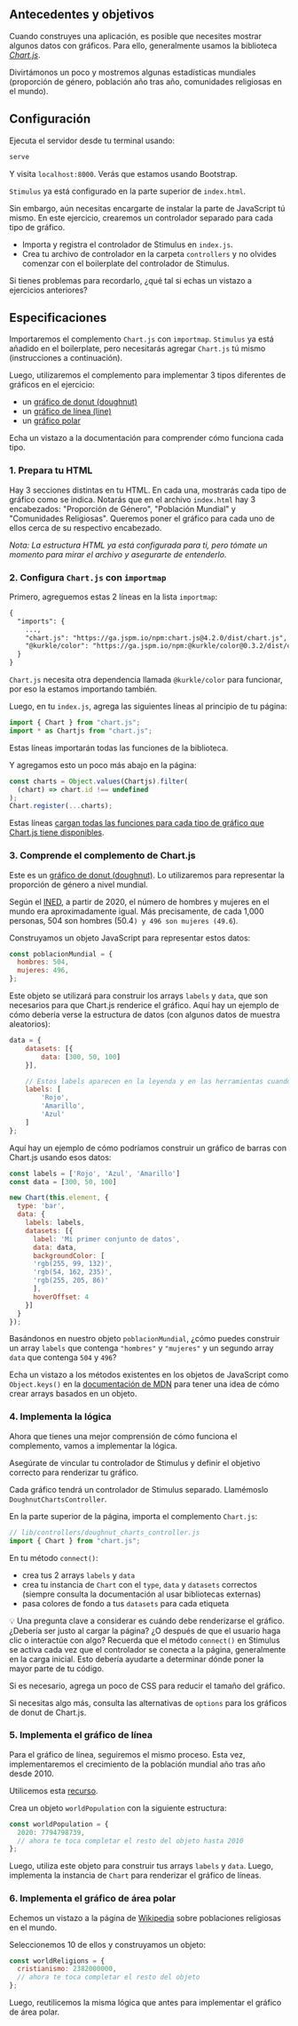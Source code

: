 ## Antecedentes y objetivos

Cuando construyes una aplicación, es posible que necesites mostrar algunos datos con gráficos. Para ello, generalmente usamos la biblioteca [_Chart.js_](https://www.chartjs.org/docs/latest).

Divirtámonos un poco y mostremos algunas estadísticas mundiales (proporción de género, población año tras año, comunidades religiosas en el mundo).

## Configuración

Ejecuta el servidor desde tu terminal usando:

```bash
serve
```

Y visita `localhost:8000`. Verás que estamos usando Bootstrap.

`Stimulus` ya está configurado en la parte superior de `index.html`.

Sin embargo, aún necesitas encargarte de instalar la parte de JavaScript tú mismo. En este ejercicio, crearemos un controlador separado para cada tipo de gráfico.

-  Importa y registra el controlador de Stimulus en `index.js`.
-  Crea tu archivo de controlador en la carpeta `controllers` y no olvides comenzar con el boilerplate del controlador de Stimulus.

Si tienes problemas para recordarlo, ¿qué tal si echas un vistazo a ejercicios anteriores?

## Especificaciones

Importaremos el complemento `Chart.js` con `importmap`. `Stimulus` ya está añadido en el boilerplate, pero necesitarás agregar `Chart.js` tú mismo (instrucciones a continuación).

Luego, utilizaremos el complemento para implementar 3 tipos diferentes de gráficos en el ejercicio:

-  un [gráfico de donut (doughnut)](https://www.chartjs.org/docs/latest/charts/doughnut.html)
-  un [gráfico de línea (line)](https://www.chartjs.org/docs/latest/charts/line.html)
-  un [gráfico polar](https://www.chartjs.org/docs/latest/charts/polar.html)

Echa un vistazo a la documentación para comprender cómo funciona cada tipo.

### 1. Prepara tu HTML

Hay 3 secciones distintas en tu HTML. En cada una, mostrarás cada tipo de gráfico como se indica. Notarás que en el archivo `index.html` hay 3 encabezados: "Proporción de Género", "Población Mundial" y "Comunidades Religiosas". Queremos poner el gráfico para cada uno de ellos cerca de su respectivo encabezado.

_Nota: La estructura HTML ya está configurada para ti, pero tómate un momento para mirar el archivo y asegurarte de entenderlo._

### 2. Configura `Chart.js` con `importmap`

Primero, agreguemos estas 2 líneas en la lista `importmap`:

```html
{
  "imports": {
    ...,
    "chart.js": "https://ga.jspm.io/npm:chart.js@4.2.0/dist/chart.js",
    "@kurkle/color": "https://ga.jspm.io/npm:@kurkle/color@0.3.2/dist/color.esm.js"
  }
}
```

`Chart.js` necesita otra dependencia llamada `@kurkle/color` para funcionar, por eso la estamos importando también.

Luego, en tu `index.js`, agrega las siguientes líneas al principio de tu página:

```javascript
import { Chart } from "chart.js";
import * as Chartjs from "chart.js";
```

Estas líneas importarán todas las funciones de la biblioteca.

Y agregamos esto un poco más abajo en la página:

```javascript
const charts = Object.values(Chartjs).filter(
  (chart) => chart.id !== undefined
);
Chart.register(...charts);
```

Estas líneas [cargan todas las funciones para cada tipo de gráfico que Chart.js tiene disponibles](https://www.chartjs.org/docs/latest/getting-started/usage.html).

### 3. Comprende el complemento de Chart.js

Este es un [gráfico de donut (doughnut)](https://www.chartjs.org/docs/latest/charts/doughnut.html). Lo utilizaremos para representar la proporción de género a nivel mundial.

Según el [INED](https://www.ined.fr/en/everything_about_population/demographic-facts-sheets/faq/more-men-or-women-in-the-world/), a partir de 2020, el número de hombres y mujeres en el mundo era aproximadamente igual. Más precisamente, de cada 1,000 personas, 504 son hombres (50.4`) y 496 son mujeres (49.6`).

Construyamos un objeto JavaScript para representar estos datos:

```javascript
const poblacionMundial = {
  hombres: 504,
  mujeres: 496,
};
```

Este objeto se utilizará para construir los arrays `labels` y `data`, que son necesarios para que Chart.js renderice el gráfico. Aquí hay un ejemplo de cómo debería verse la estructura de datos (con algunos datos de muestra aleatorios):

```javascript
data = {
    datasets: [{
        data: [300, 50, 100]
    }],

    // Estos labels aparecen en la leyenda y en las herramientas cuando pasas el cursor sobre diferentes arcos
    labels: [
        'Rojo',
        'Amarillo',
        'Azul'
    ]
};
```

Aquí hay un ejemplo de cómo podríamos construir un gráfico de barras con Chart.js usando esos datos:

```javascript
const labels = ['Rojo', 'Azul', 'Amarillo']
const data = [300, 50, 100]

new Chart(this.element, {
  type: 'bar',
  data: {
    labels: labels,
    datasets: [{
      label: 'Mi primer conjunto de datos',
      data: data,
      backgroundColor: [
      'rgb(255, 99, 132)',
      'rgb(54, 162, 235)',
      'rgb(255, 205, 86)'
      ],
      hoverOffset: 4
    }]
  }
});
```

Basándonos en nuestro objeto `poblacionMundial`, ¿cómo puedes construir un array `labels` que contenga `"hombres"` y `"mujeres"` y un segundo array `data` que contenga `504` y `496`?

Echa un vistazo a los métodos existentes en los objetos de JavaScript como `Object.keys()` en la [documentación de MDN](https://developer.mozilla.org/es/docs/Web/JavaScript/Reference/Global_Objects/Object/keys) para tener una idea de cómo crear arrays basados en un objeto.

### 4. Implementa la lógica

Ahora que tienes una mejor comprensión de cómo funciona el complemento, vamos a implementar la lógica.

Asegúrate de vincular tu controlador de Stimulus y definir el objetivo correcto para renderizar tu gráfico.

Cada gráfico tendrá un controlador de Stimulus separado. Llamémoslo `DoughnutChartsController`.

En la parte superior de la página, importa el complemento `Chart.js`:

```javascript
// lib/controllers/doughnut_charts_controller.js
import { Chart } from "chart.js";
```

En tu método `connect()`:
-  crea tus 2 arrays `labels` y `data`
-  crea tu instancia de `Chart` con el `type`, `data` y `datasets` correctos (siempre consulta la documentación al usar bibliotecas externas)
-  pasa colores de fondo a tus `datasets` para cada etiqueta

💡 Una pregunta clave a considerar es cuándo debe renderizarse el gráfico. ¿Debería ser justo al cargar la página? ¿O después de que el usuario haga clic o interactúe con algo? Recuerda que el método `connect()` en Stimulus se activa cada vez que el controlador se conecta a la página, generalmente en la carga inicial. Esto debería ayudarte a determinar dónde poner la mayor parte de tu código.

Si es necesario, agrega un poco de CSS para reducir el tamaño del gráfico.

Si necesitas algo más, consulta las alternativas de `options` para los gráficos de donut de Chart.js.

### 5. Implementa el gráfico de línea

Para el gráfico de línea, seguiremos el mismo proceso. Esta vez, implementaremos el crecimiento de la población mundial año tras año desde 2010.

Utilicemos esta [recurso](https://www.worldometers.info/world-population/world-population-by-year/).

Crea un objeto `worldPopulation` con la siguiente estructura:

```javascript
const worldPopulation = {
  2020: 7794798739,
  // ahora te toca completar el resto del objeto hasta 2010
};
```

Luego, utiliza este objeto para construir tus arrays `labels` y `data`. Luego, implementa la instancia de `Chart` para renderizar el gráfico de líneas.

### 6. Implementa el gráfico de área polar

Echemos un vistazo a la página de [Wikipedia](https://en.wikipedia.org/wiki/List_of_religious_populations) sobre poblaciones religiosas en el mundo.

Seleccionemos 10 de ellos y construyamos un objeto:

```javascript
const worldReligions = {
  cristianismo: 2382000000,
  // ahora te toca completar el resto del objeto
};
```

Luego, reutilicemos la misma lógica que antes para implementar el gráfico de área polar.
